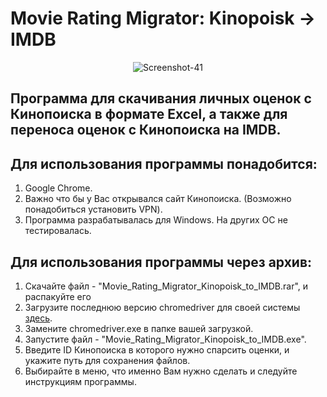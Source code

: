 ﻿# Movie Rating Migrator: Kinopoisk -> IMDB

<p align="center">

  <img  src="https://i.ibb.co/R9XL3F3/Screenshot-41.png" alt="Screenshot-41">
</p>

## Программа для скачивания личных оценок с Кинопоиска в формате Excel, а также для переноса оценок с Кинопоиска на IMDB.

## Для использования программы понадобится:
1) Google Chrome.
2) Важно что бы у Вас открывался сайт Кинопоиска. (Возможно понадобиться установить VPN).
3) Программа разрабатывалась для Windows. На других ОС не тестировалась.


## Для использования программы через архив:
1) Cкачайте файл - "Movie_Rating_Migrator_Kinopoisk_to_IMDB.rar", и распакуйте его
2) Загрузите последнюю версию chromedriver для своей системы [здесь](https://chromedriver.chromium.org/downloads).
3) Замените chromedriver.exe в папке вашей загрузкой.
4) Запустите файл - "Movie_Rating_Migrator_Kinopoisk_to_IMDB.exe".
5) Введите ID Кинопоиска в которого нужно спарсить оценки, и укажите путь для сохранения файлов.
6) Выбирайте в меню, что именно Вам нужно сделать и следуйте инструкциям программы.



